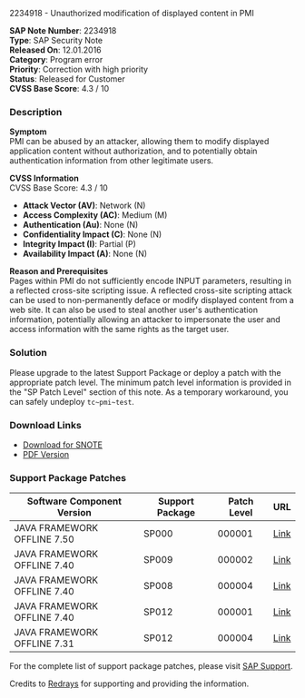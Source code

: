 2234918 - Unauthorized modification of displayed content in PMI

**SAP Note Number**: 2234918  
**Type**: SAP Security Note  
**Released On**: 12.01.2016  
**Category**: Program error  
**Priority**: Correction with high priority  
**Status**: Released for Customer  
**CVSS Base Score**: 4.3 / 10

### Description

**Symptom**  
PMI can be abused by an attacker, allowing them to modify displayed application content without authorization, and to potentially obtain authentication information from other legitimate users.

**CVSS Information**  
CVSS Base Score: 4.3 / 10  
- **Attack Vector (AV)**: Network (N)  
- **Access Complexity (AC)**: Medium (M)  
- **Authentication (Au)**: None (N)  
- **Confidentiality Impact (C)**: None (N)  
- **Integrity Impact (I)**: Partial (P)  
- **Availability Impact (A)**: None (N)  

**Reason and Prerequisites**  
Pages within PMI do not sufficiently encode INPUT parameters, resulting in a reflected cross-site scripting issue. A reflected cross-site scripting attack can be used to non-permanently deface or modify displayed content from a web site. It can also be used to steal another user's authentication information, potentially allowing an attacker to impersonate the user and access information with the same rights as the target user.

### Solution

Please upgrade to the latest Support Package or deploy a patch with the appropriate patch level. The minimum patch level information is provided in the "SP Patch Level" section of this note. As a temporary workaround, you can safely undeploy `tc~pmi~test`.

### Download Links

- [Download for SNOTE](https://notesdownloads.sap.com/note/0040000018194572017)
- [PDF Version](https://userapps.support.sap.com/sap/support/sfm/notes/print/0002234918?language=en-US&token=ACD73F30D6E619E5D3C0F51E4B02B286)

### Support Package Patches

| Software Component Version           | Support Package | Patch Level | URL                                                                                                                         |
|--------------------------------------|------------------|-------------|-----------------------------------------------------------------------------------------------------------------------------|
| JAVA FRAMEWORK OFFLINE 7.50          | SP000            | 000001      | [Link](https://userapps.support.sap.com/sap/support/swdc/notes?cvnr=73554900100200001591&support_package=SP000&patch_level=000001) |
| JAVA FRAMEWORK OFFLINE 7.40          | SP009            | 000002      | [Link](https://userapps.support.sap.com/sap/support/swdc/notes?cvnr=67838200100200019684&support_package=SP009&patch_level=000002) |
| JAVA FRAMEWORK OFFLINE 7.40          | SP008            | 000004      | [Link](https://userapps.support.sap.com/sap/support/swdc/notes?cvnr=67838200100200019684&support_package=SP008&patch_level=000004) |
| JAVA FRAMEWORK OFFLINE 7.40          | SP012            | 000001      | [Link](https://userapps.support.sap.com/sap/support/swdc/notes?cvnr=67838200100200019684&support_package=SP012&patch_level=000001) |
| JAVA FRAMEWORK OFFLINE 7.31          | SP012            | 000004      | [Link](https://userapps.support.sap.com/sap/support/swdc/notes?cvnr=01200314690200014274&support_package=SP012&patch_level=000004) |
<!-- Additional Support Package Patches can be added here as needed -->

For the complete list of support package patches, please visit [SAP Support](https://me.sap.com/).

Credits to [Redrays](https://redrays.io) for supporting and providing the information.
